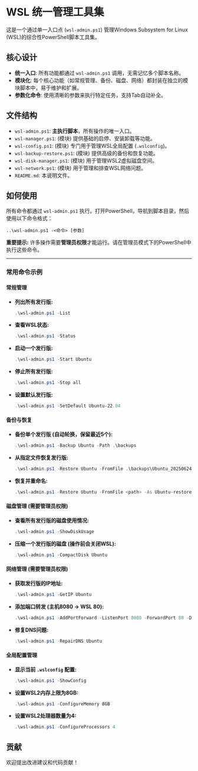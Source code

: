 # WSL 统一管理工具集

这是一个通过单一入口点 (`wsl-admin.ps1`) 管理Windows Subsystem for Linux (WSL)的综合性PowerShell脚本工具集。

## 核心设计

- **统一入口**: 所有功能都通过 `wsl-admin.ps1` 调用，无需记忆多个脚本名称。
- **模块化**: 每个核心功能（如常规管理、备份、磁盘、网络）都封装在独立的模块脚本中，易于维护和扩展。
- **参数化命令**: 使用清晰的参数来执行特定任务，支持Tab自动补全。

## 文件结构

- `wsl-admin.ps1`: **主执行脚本**，所有操作的唯一入口。
- `wsl-manager.ps1`: (模块) 提供基础的启停、安装卸载等功能。
- `wsl-config.ps1`: (模块) 专门用于管理WSL全局配置 (`.wslconfig`)。
- `wsl-backup-restore.ps1`: (模块) 提供高级的备份和恢复功能。
- `wsl-disk-manager.ps1`: (模块) 用于管理WSL2虚拟磁盘空间。
- `wsl-network.ps1`: (模块) 用于管理和排查WSL网络问题。
- `README.md`: 本说明文件。

## 如何使用

所有命令都通过 `wsl-admin.ps1` 执行。打开PowerShell，导航到脚本目录，然后使用以下命令格式：

`..\wsl-admin.ps1 -<命令> [参数]`

**重要提示:** 许多操作需要**管理员权限**才能运行。请在管理员模式下的PowerShell中执行这些命令。

--- 

### **常用命令示例**

#### 常规管理

- **列出所有发行版:**
  ```powershell
  .\wsl-admin.ps1 -List
  ```

- **查看WSL状态:**
  ```powershell
  .\wsl-admin.ps1 -Status
  ```

- **启动一个发行版:**
  ```powershell
  .\wsl-admin.ps1 -Start Ubuntu
  ```

- **停止所有发行版:**
  ```powershell
  .\wsl-admin.ps1 -Stop all
  ```

- **设置默认发行版:**
  ```powershell
  .\wsl-admin.ps1 -SetDefault Ubuntu-22.04
  ```

#### 备份与恢复

- **备份单个发行版 (自动轮换，保留最近5个):**
  ```powershell
  .\wsl-admin.ps1 -Backup Ubuntu -Path .\backups
  ```

- **从指定文件恢复发行版:**
  ```powershell
  .\wsl-admin.ps1 -Restore Ubuntu -FromFile .\backups\Ubuntu_20250624_223000.tar
  ```

- **恢复并重命名:**
  ```powershell
  .\wsl-admin.ps1 -Restore Ubuntu -FromFile <path> -As Ubuntu-restored
  ```

#### 磁盘管理 (需要管理员权限)

- **查看所有发行版的磁盘使用情况:**
  ```powershell
  .\wsl-admin.ps1 -ShowDiskUsage
  ```

- **压缩一个发行版的磁盘 (操作前会关闭WSL):**
  ```powershell
  .\wsl-admin.ps1 -CompactDisk Ubuntu
  ```

#### 网络管理 (需要管理员权限)

- **获取发行版的IP地址:**
  ```powershell
  .\wsl-admin.ps1 -GetIP Ubuntu
  ```

- **添加端口转发 (主机8080 -> WSL 80):**
  ```powershell
  .\wsl-admin.ps1 -AddPortForward -ListenPort 8080 -ForwardPort 80 -Distro Ubuntu
  ```

- **修复DNS问题:**
  ```powershell
  .\wsl-admin.ps1 -RepairDNS Ubuntu
  ```

#### 全局配置管理

- **显示当前 `.wslconfig` 配置:**
  ```powershell
  .\wsl-admin.ps1 -ShowConfig
  ```

- **设置WSL2内存上限为8GB:**
  ```powershell
  .\wsl-admin.ps1 -ConfigureMemory 8GB
  ```

- **设置WSL2处理器数量为4:**
  ```powershell
  .\wsl-admin.ps1 -ConfigureProcessors 4
  ```

## 贡献

欢迎提出改进建议和代码贡献！
